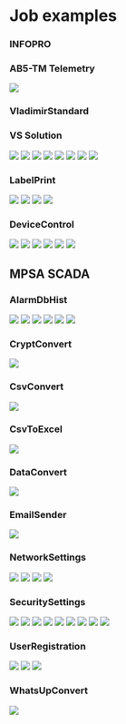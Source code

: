 # Job examples

### INFOPRO

### AB5-TM Telemetry
![](INFOPRO/AB5-TM_Telemetry.png?raw=true)

### VladimirStandard

### VS Solution
![](VladimirStandard/Solution_Structure_1.png?raw=true)
![](VladimirStandard/Solution_Structure_2.png?raw=true)
![](VladimirStandard/Solution_Structure_3.png?raw=true)
![](VladimirStandard/Solution_Structure_4.png?raw=true)
![](VladimirStandard/Solution_Structure_5.png?raw=true)
![](VladimirStandard/Solution_Tests_1.png?raw=true)
![](VladimirStandard/Solution_Tests_2.png?raw=true)
![](VladimirStandard/Solution_Configurations.png?raw=true)

### LabelPrint
![](VladimirStandard/Scales_Main.png?raw=true)
![](VladimirStandard/Scales_Nesting.png?raw=true)
![](VladimirStandard/Scales_Plus.png?raw=true)
![](VladimirStandard/Scales_Wpf_inside_WinForms.png?raw=true)

### DeviceControl
![](VladimirStandard/DeviceControl_Printers.png?raw=true)
![](VladimirStandard/DeviceControl_Labels.png?raw=true)
![](VladimirStandard/DeviceControl_Logs.png?raw=true)
![](VladimirStandard/DeviceControl_Plus.png?raw=true)
![](VladimirStandard/DeviceControl_Templates.png?raw=true)
![](VladimirStandard/DeviceControl_Statistics_DB.png?raw=true)


## MPSA SCADA

### AlarmDbHist
![](ActiveTelecom/AlarmDbHist/Main.png?raw=true)
![](ActiveTelecom/AlarmDbHist/Settings_1.png?raw=true)
![](ActiveTelecom/AlarmDbHist/Settings_2.png?raw=true)
![](ActiveTelecom/AlarmDbHist/Settings_3.png?raw=true)
![](ActiveTelecom/AlarmDbHist/Settings_4.png?raw=true)
![](ActiveTelecom/AlarmDbHist/Settings_5.png?raw=true)

### CryptConvert
![](ActiveTelecom/CryptConvert/Main.png?raw=true)

### CsvConvert
![](ActiveTelecom/CsvConvert/Main.png?raw=true)

### CsvToExcel
![](ActiveTelecom/CsvToExcel/Main.png?raw=true)

### DataConvert
![](ActiveTelecom/DataConvert/Main.png?raw=true)

### EmailSender
![](ActiveTelecom/EmailSender/Main.png?raw=true)

### NetworkSettings
![](ActiveTelecom/NetworkSettings/Main_1.png?raw=true)
![](ActiveTelecom/NetworkSettings/Main_2.png?raw=true)
![](ActiveTelecom/NetworkSettings/Main_3.png?raw=true)
![](ActiveTelecom/NetworkSettings/Main_4.png?raw=true)

### SecuritySettings
![](ActiveTelecom/SecuritySettings/Registry.png?raw=true)
![](ActiveTelecom/SecuritySettings/Files.png?raw=true)
![](ActiveTelecom/SecuritySettings/Registry_setup.png?raw=true)
![](ActiveTelecom/SecuritySettings/PPO.png?raw=true)
![](ActiveTelecom/SecuritySettings/MLGPO.png?raw=true)
![](ActiveTelecom/SecuritySettings/Load.png?raw=true)
![](ActiveTelecom/SecuritySettings/Services.png?raw=true)
![](ActiveTelecom/SecuritySettings/Troubleshooting.png?raw=true)
![](ActiveTelecom/SecuritySettings/PO.png?raw=true)

### UserRegistration
![](ActiveTelecom/UserRegistration/Main.png?raw=true)
![](ActiveTelecom/UserRegistration/Settings_groups.png?raw=true)
![](ActiveTelecom/UserRegistration/Settings_users.png?raw=true)

### WhatsUpConvert
![](ActiveTelecom/WhatsUpConvert/Main.png?raw=true)
